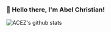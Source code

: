 ### 👋 Hello there, I'm Abel Christian!
<!-- ![Profile views](https://gpvc.arturio.dev/AbelChrist) -->

<img align="center" src="https://github-readme-stats.vercel.app/api?username=AbelChrist&show_icons=true&hide_border=true" alt="ACEZ's github stats" />



<!--
**AbelChrist/AbelChrist** is a ✨ _special_ ✨ repository because its `README.md` (this file) appears on your GitHub profile.

Here are some ideas to get you started:

- 🔭 I’m currently working on ...
- 🌱 I’m currently learning ...
- 👯 I’m looking to collaborate on ...
- 🤔 I’m looking for help with ...
- 💬 Ask me about ...
- 📫 How to reach me: ...
- 😄 Pronouns: ...
- ⚡ Fun fact: ...
-->
